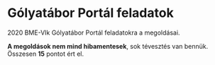 # Gólyatábor Portál feladatok
2020 BME-VIk Gólyatábor Portál feladatokra a megoldásai.

**A megoldások nem mind hibamentesek**, sok tévesztés van  bennük. Összesen **15** pontot ért el.
